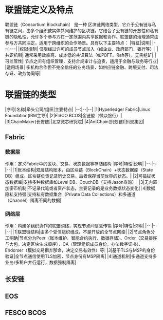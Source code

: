 # 联盟链定义及特点
联盟链（Consortium Blockchain） 是一种 区块链网络类型，它介于公有链与私有链之间，由多个组织或实体共同维护的区块链。它结合了公有链的开放性和私有链的隐私性，允许多个参与方在一定范围内共享数据和协作。联盟链的治理通常由参与方共同决定，适用于跨组织的合作场景。具有以下主要特点：
|特征|说明|
|--:|---|
|权限控制|	仅限经过许可的成员节点加入（如企业、政府部门、银行等）|
|共识机制|	通常采用效率高、成本低的共识算法（如PBFT、Raft等），无需挖矿|
|可监管性|	节点之间有组织管理，支持合规审计与追责，适用于金融与政务等行业|
|适用场景|	多机构合作但不完全信任的业务场景，如供应链金融、跨境支付、司法存证、政务协同等|

# 联盟链的类型
|序号|名称|牵头公司/组织|主要特点|
|--:|--|--|
|1|Hyperledger Fabric|Linux Foundation(IBM主导)|
|2|FISCO BCOS|金链盟（微众银行）|
|3|ChainMaker(长安链)|北京微芯研究院|
|4|AntChain(蚂蚁链)|蚂蚁集团|

## Fabric
### 数据层
作用：定义Fabric中的区块、交易、状态数据等存储结构
|序号|特性|说明|
|--:|--|--|
|1|账本结构|双层结构账本，由区块链（BlockChain）+状态数据库（State DB）组成，区块链负责记录历史交易，后者保存当前世界的状态。|
|2|可插拔状态数据库|支持多种数据库如Level DB、CouchDB（支持Jason查询）|
|3|无内置加密币机制|不记录代笔或者资产状态，主要记录的是业务数据状态变化|
|4|数据隐私支持强|支持私有数据集合（Private Data Collections）和多通道（Channel）隔离不同的数据|
### 网络层
作用：构建多组织协作的联盟网络，实现节点间信息传输
|序号|特性|说明|
|--:|--|--|
|1|联盟链结构|由多个受信组织组成，不是开放的全节点网络|
|2|节点角色分工明确|节点分为Peer（账本维护、智能合约执行、数据存储）、Order（交易排序与大包，决定区块生成顺序）、CA（管理组织成员身份，办法数字证书）、Endorser（模拟交易摒弃那命，决定交易有效性）等|
|3|基于TLS与MSP的身份验证|全节点通信使用TLS加密，节点身份有MSP隔离|
|4|通道机制|多通道支持多业务/多租户并行运行，数据强制隔离|

## 长安链

## EOS

## FESCO BCOS

